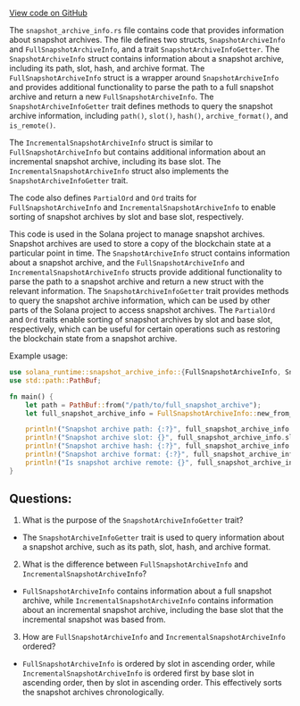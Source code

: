 [View code on GitHub](https://github.com/solana-labs/solana/blob/master/runtime/src/snapshot_archive_info.rs)

The `snapshot_archive_info.rs` file contains code that provides information about snapshot archives. The file defines two structs, `SnapshotArchiveInfo` and `FullSnapshotArchiveInfo`, and a trait `SnapshotArchiveInfoGetter`. The `SnapshotArchiveInfo` struct contains information about a snapshot archive, including its path, slot, hash, and archive format. The `FullSnapshotArchiveInfo` struct is a wrapper around `SnapshotArchiveInfo` and provides additional functionality to parse the path to a full snapshot archive and return a new `FullSnapshotArchiveInfo`. The `SnapshotArchiveInfoGetter` trait defines methods to query the snapshot archive information, including `path()`, `slot()`, `hash()`, `archive_format()`, and `is_remote()`. 

The `IncrementalSnapshotArchiveInfo` struct is similar to `FullSnapshotArchiveInfo` but contains additional information about an incremental snapshot archive, including its base slot. The `IncrementalSnapshotArchiveInfo` struct also implements the `SnapshotArchiveInfoGetter` trait. 

The code also defines `PartialOrd` and `Ord` traits for `FullSnapshotArchiveInfo` and `IncrementalSnapshotArchiveInfo` to enable sorting of snapshot archives by slot and base slot, respectively. 

This code is used in the Solana project to manage snapshot archives. Snapshot archives are used to store a copy of the blockchain state at a particular point in time. The `SnapshotArchiveInfo` struct contains information about a snapshot archive, and the `FullSnapshotArchiveInfo` and `IncrementalSnapshotArchiveInfo` structs provide additional functionality to parse the path to a snapshot archive and return a new struct with the relevant information. The `SnapshotArchiveInfoGetter` trait provides methods to query the snapshot archive information, which can be used by other parts of the Solana project to access snapshot archives. The `PartialOrd` and `Ord` traits enable sorting of snapshot archives by slot and base slot, respectively, which can be useful for certain operations such as restoring the blockchain state from a snapshot archive. 

Example usage:

```rust
use solana_runtime::snapshot_archive_info::{FullSnapshotArchiveInfo, SnapshotArchiveInfoGetter};
use std::path::PathBuf;

fn main() {
    let path = PathBuf::from("/path/to/full_snapshot_archive");
    let full_snapshot_archive_info = FullSnapshotArchiveInfo::new_from_path(path).unwrap();

    println!("Snapshot archive path: {:?}", full_snapshot_archive_info.path());
    println!("Snapshot archive slot: {}", full_snapshot_archive_info.slot());
    println!("Snapshot archive hash: {:?}", full_snapshot_archive_info.hash());
    println!("Snapshot archive format: {:?}", full_snapshot_archive_info.archive_format());
    println!("Is snapshot archive remote: {}", full_snapshot_archive_info.is_remote());
}
```
## Questions: 
 1. What is the purpose of the `SnapshotArchiveInfoGetter` trait?
- The `SnapshotArchiveInfoGetter` trait is used to query information about a snapshot archive, such as its path, slot, hash, and archive format.

2. What is the difference between `FullSnapshotArchiveInfo` and `IncrementalSnapshotArchiveInfo`?
- `FullSnapshotArchiveInfo` contains information about a full snapshot archive, while `IncrementalSnapshotArchiveInfo` contains information about an incremental snapshot archive, including the base slot that the incremental snapshot was based from.

3. How are `FullSnapshotArchiveInfo` and `IncrementalSnapshotArchiveInfo` ordered?
- `FullSnapshotArchiveInfo` is ordered by slot in ascending order, while `IncrementalSnapshotArchiveInfo` is ordered first by base slot in ascending order, then by slot in ascending order. This effectively sorts the snapshot archives chronologically.
